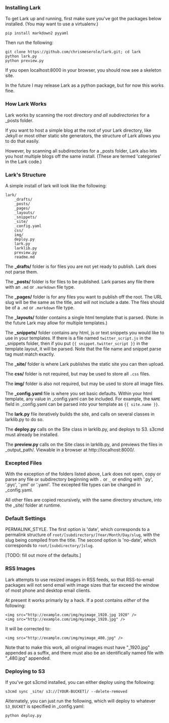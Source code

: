### Installing Lark 

To get Lark up and running, first make sure you've got the packages below installed. (You may want to use a virtualenv.) 

	pip install markdown2 pyyaml

Then run the following: 

	git clone https://github.com/chrismeserole/lark.git; cd lark
	python lark.py
	python preview.py

If you open localhost:8000 in your browser, you should now see a skeleton site. 

In the future I may release Lark as a python package, but for now this works fine.

### How Lark Works 

Lark works by scanning the root directory *and all subdirectories* for a _posts folder. 

If you want to host a simple blog at the root of your Lark directory, like Jekyll or most other static site generators, the structure of Lark allows you to do that easily. 

However, by scanning all subdirectories for a _posts folder, Lark also lets you host multiple blogs off the same install. (These are termed 'categories' in the Lark code.)

### Lark's Structure

A simple install of lark will look like the following: 

	lark/
		_drafts/
		_posts/
		_pages/
		_layouts/
		_snippets/
		_site/
		_config.yaml
		css/
		img/
		deploy.py
		lark.py
		larklib.py
		preview.py
		readme.md

The **_drafts/** folder is for files you are not yet ready to publish. Lark does not parse them.

The **_posts/** folder is for files to be published. Lark parses any file there with an `.md` or `.markdown` file type.

The **_pages/** folder is for any files you want to publish off the root. The URL slug will be the same as the title, and will not include a date. The files should be of a `.md` or `.markdown` file type. 

The **_layouts/** folder contains a single html template that is parsed. (Note: in the future Lark may allow for multiple templates.)

The **_snippets/** folder contains any html, js or text snippets you would like to use in your templates. If there is a file named `twitter_script.js` in the _snippets folder, then if you put `{{ snippet.twitter_script }}` in the template layout, it will be parsed. Note that the file name and snippet parse tag must match exactly. 

The **_site/** folder is where Lark publishes the static site you can then upload. 

The **css/** folder is not required, but may be used to store all `.css` files.

The **img/** folder is also not required, but may be used to store all image files. 

The **_config.yaml** file is where you set basic defaults. Within your html template, any value in _config.yaml can be included. For example, the `NAME` field in _config.yaml can be parsed into your template as `{{ site.name }}`. 

The **lark.py** file iteratively builds the site, and calls on several classes in larklib.py to do so. 

The **deploy.py** calls on the Site class in larklib.py, and deploys to S3. s3cmd must already be installed.

The **preview.py** calls on the Site class in larklib.py, and previews the files in _output_path/. Viewable in a browser at http://localhost:8000/. 

### Excepted Files

With the exception of the folders listed above, Lark does not open, copy or parse any file or subdirectory beginning with `.` or `_` or ending with '.py', '.pyc', '.yml' or '.yaml'. The excepted file types can be changed in _config.yaml. 

All other files are copied recursively, with the same directory structure, into the _site/ folder at runtime. 


### Default Settings

PERMALINK_STYLE. The first option is 'date', which corresponds to a permalink structure of `root/[subdirectory/]Year/Month/Day/slug`, with the slug being compiled from the title. The second option is 'no-date', which corresponds to `root/[subdirectory/]slug`.

[TODO: fill out more of the defaults.]



### RSS Images

Lark attempts to use resized images in RSS feeds, so that RSS-to-email packages will not send email with image sizes that far exceed the window of most phone and desktop email clients. 

At present it works primarly by a hack. If a post contains *either* of the following: 

	<img src="http://example.com/img/myimage_1920.jpg 1920" />
	<img src="http://example.com/img/myimage_1920.jpg" />

It will be corrected to:

	<img src="http://example.com/img/myimage_480.jpg" />

Note that to make this work, all original images must have "_1920.jpg" appended as a suffix, and there must also be an identifically named file with "_480.jpg" appended.  


### Deploying to S3

If you've got s3cmd installed, you can either deploy using the following: 

	s3cmd sync _site/ s3://[YOUR-BUCKET]/ --delete-removed

Alternately, you can just run the following, which will deploy to whatever `S3_BUCKET` is specified in _config.yaml: 
	
	python deploy.py
